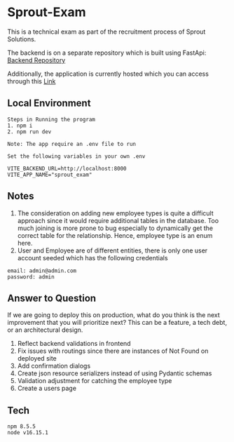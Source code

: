 # Sprout-Exam

This is a technical exam as part of the recruitment process of Sprout Solutions. 


The backend is on a separate repository which is built using FastApi: [Backend Repository](https://github.com/Xyrk319/Sprout-Exam-BE)

Additionally, the application is currently hosted which you can access through this [Link](https://sprout-exam.onrender.com/)
## Local Environment


```
Steps in Running the program
1. npm i
2. npm run dev

Note: The app require an .env file to run

Set the following variables in your own .env

VITE_BACKEND_URL=http://localhost:8000
VITE_APP_NAME="sprout_exam"

```
## Notes

1. The consideration on adding new employee types is quite a difficult approach since it would require additional tables in the database. Too much joining is more prone to bug especially to dynamically get the correct table for the relationship. Hence, employee type is an enum here.
2. User and Employee are of different entities, there is only one user account seeded which has the following credentials
```
email: admin@admin.com
password: admin
```
## Answer to Question

If we are going to deploy this on production, what do you think is the next
improvement that you will prioritize next? This can be a feature, a tech debt, or
an architectural design.

1. Reflect backend validations in frontend
2. Fix issues with routings since there are instances of Not Found on deployed site
3. Add confirmation dialogs
4. Create json resource serializers instead of using Pydantic schemas
5. Validation adjustment for catching the employee type
6. Create a users page


## Tech
```
npm 8.5.5
node v16.15.1
```
